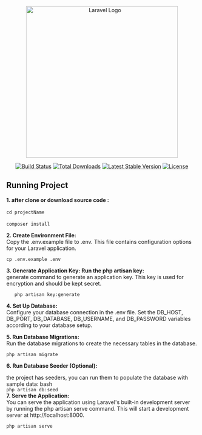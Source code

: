 <p align="center"><a href="https://laravel.com" target="_blank"><img src="https://raw.githubusercontent.com/laravel/art/master/logo-lockup/5%20SVG/2%20CMYK/1%20Full%20Color/laravel-logolockup-cmyk-red.svg" width="400" alt="Laravel Logo"></a></p>

<p align="center">
<a href="https://github.com/laravel/framework/actions"><img src="https://github.com/laravel/framework/workflows/tests/badge.svg" alt="Build Status"></a>
<a href="https://packagist.org/packages/laravel/framework"><img src="https://img.shields.io/packagist/dt/laravel/framework" alt="Total Downloads"></a>
<a href="https://packagist.org/packages/laravel/framework"><img src="https://img.shields.io/packagist/v/laravel/framework" alt="Latest Stable Version"></a>
<a href="https://packagist.org/packages/laravel/framework"><img src="https://img.shields.io/packagist/l/laravel/framework" alt="License"></a>
</p>

## Running Project
 **1.  after clone or download source code :** <br>
<br>
       ```cd projectName``` <br>
       <br>
         ```composer install ```
        

 **2. Create Environment File:**<br>
 Copy the .env.example file to .env. This file contains configuration options for your Laravel application. <br>
 
    cp .env.example .env 


**3. Generate Application Key: Run the php artisan key:** <br>
        generate command to generate an application key. This key is used for encryption and should be kept secret.<br>
```
   php artisan key:generate
```
**4. Set Up Database:** <br>
Configure your database connection in the .env file. Set the DB_HOST, DB_PORT, DB_DATABASE, DB_USERNAME, and DB_PASSWORD variables according to your database setup.

**5. Run Database Migrations:** <br>
Run the database migrations to create the necessary tables in the database.<br>
  ```
php artisan migrate
```
**6. Run Database Seeder (Optional):** <br>

the project has seeders, you can run them to populate the database with sample data:
bash<br>
```php artisan db:seed``` <br>
**7.  Serve the Application:** <br>
You can serve the application using Laravel's built-in development server by running the php artisan serve command. This will start a development server at http://localhost:8000.<br>
```
php artisan serve
 ```
 
 
